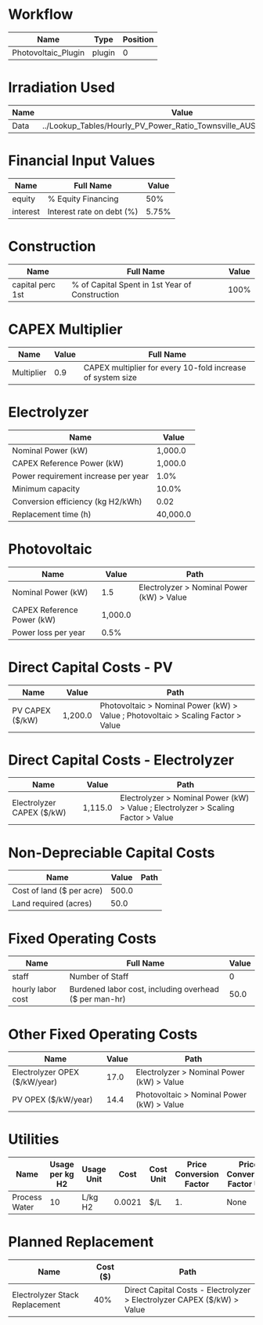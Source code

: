 # Workflow

Name | Type | Position
--- | --- | ---
Photovoltaic_Plugin | plugin | 0

# Irradiation Used

Name | Value
--- | ---
Data | ../Lookup_Tables/Hourly_PV_Power_Ratio_Townsville_AUS_Chang_2020.csv

# Financial Input Values

Name | Full Name | Value
--- | --- | ---
equity | % Equity Financing | 50%
interest | Interest rate on debt (%) | 5.75%

# Construction

Name | Full Name | Value
--- | --- | ---
capital perc 1st | % of Capital Spent in 1st Year of Construction | 100%

# CAPEX Multiplier

Name | Value | Full Name
--- | --- | ---
Multiplier | 0.9 | CAPEX multiplier for every 10-fold increase of system size

# Electrolyzer

Name | Value
--- | ---
Nominal Power (kW) | 1,000.0
CAPEX Reference Power (kW) | 1,000.0
Power requirement increase per year | 1.0%
Minimum capacity | 10.0%
Conversion efficiency (kg H2/kWh) | 0.02
Replacement time (h) | 40,000.0

# Photovoltaic

Name | Value | Path
--- | --- | ---
Nominal Power (kW) | 1.5 | Electrolyzer > Nominal Power (kW) > Value
CAPEX Reference Power (kW) | 1,000.0
Power loss per year | 0.5%

# Direct Capital Costs - PV

Name | Value | Path
--- | --- | ---
PV CAPEX ($/kW) | 1,200.0 | Photovoltaic > Nominal Power (kW) > Value ; Photovoltaic > Scaling Factor > Value

# Direct Capital Costs - Electrolyzer

Name | Value | Path
--- | --- | ---
Electrolyzer CAPEX ($/kW) | 1,115.0 | Electrolyzer > Nominal Power (kW) > Value ; Electrolyzer > Scaling Factor > Value

# Non-Depreciable Capital Costs

Name | Value | Path
--- | --- | ---
Cost of land ($ per acre) | 500.0 
Land required (acres) | 50.0

# Fixed Operating Costs

Name | Full Name | Value
--- | --- | ---
staff | Number of Staff | 0
hourly labor cost | Burdened labor cost, including overhead ($ per man-hr) | 50.0

# Other Fixed Operating Costs

Name | Value | Path
--- | --- | ---
Electrolyzer OPEX ($/kW/year) | 17.0 | Electrolyzer > Nominal Power (kW) > Value
PV OPEX ($/kW/year) | 14.4 | Photovoltaic > Nominal Power (kW) > Value

# Utilities

Name | Usage per kg H2 | Usage Unit | Cost | Cost Unit | Price Conversion Factor | Price Conversion Factor Unit | Path | Usage Path
--- | --- | --- | --- | --- | --- | --- | --- | ---
Process Water | 10 | L/kg H2 | 0.0021 | $/L | 1. | None

# Planned Replacement

Name | Cost ($) | Path
--- | --- | ---
Electrolyzer Stack Replacement | 40% | Direct Capital Costs - Electrolyzer > Electrolyzer CAPEX ($/kW) > Value